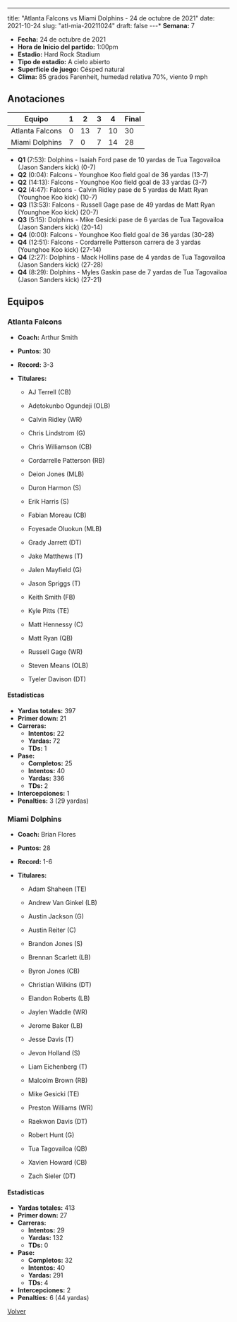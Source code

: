 ---
title: "Atlanta Falcons vs Miami Dolphins - 24 de octubre de 2021"
date: 2021-10-24
slug: "atl-mia-20211024"
draft: false
---* **Semana:** 7
* **Fecha:** 24 de octubre de 2021
* **Hora de Inicio del partido:** 1:00pm
* **Estadio:** Hard Rock Stadium
* **Tipo de estadio:** A cielo abierto
* **Superficie de juego:** Césped natural
* **Clima:** 85 grados Farenheit, humedad relativa 70%, viento 9 mph




## Anotaciones
| Equipo | 1 | 2 | 3 | 4 | Final |
|--------|---|---|---|---|-------|
| Atlanta Falcons  | 0 | 13 | 7 | 10  | 30 |
| Miami Dolphins  | 7 | 0 | 7 | 14  | 28 |
* **Q1** (7:53): Dolphins - Isaiah Ford pase de 10 yardas de Tua Tagovailoa (Jason Sanders kick) (0-7)
* **Q2** (0:04): Falcons - Younghoe Koo field goal de 36 yardas (13-7)
* **Q2** (14:13): Falcons - Younghoe Koo field goal de 33 yardas (3-7)
* **Q2** (4:47): Falcons - Calvin Ridley pase de 5 yardas de Matt Ryan (Younghoe Koo kick) (10-7)
* **Q3** (13:53): Falcons - Russell Gage pase de 49 yardas de Matt Ryan (Younghoe Koo kick) (20-7)
* **Q3** (5:15): Dolphins - Mike Gesicki pase de 6 yardas de Tua Tagovailoa (Jason Sanders kick) (20-14)
* **Q4** (0:00): Falcons - Younghoe Koo field goal de 36 yardas (30-28)
* **Q4** (12:51): Falcons - Cordarrelle Patterson carrera de 3 yardas (Younghoe Koo kick) (27-14)
* **Q4** (2:27): Dolphins - Mack Hollins pase de 4 yardas de Tua Tagovailoa (Jason Sanders kick) (27-28)
* **Q4** (8:29): Dolphins - Myles Gaskin pase de 7 yardas de Tua Tagovailoa (Jason Sanders kick) (27-21)


## Equipos


### Atlanta Falcons
* **Coach:** Arthur Smith
* **Puntos:** 30
* **Record:** 3-3
* **Titulares:** 

  * AJ Terrell (CB) 

  * Adetokunbo Ogundeji (OLB) 

  * Calvin Ridley (WR) 

  * Chris Lindstrom (G) 

  * Chris Williamson (CB) 

  * Cordarrelle Patterson (RB) 

  * Deion Jones (MLB) 

  * Duron Harmon (S) 

  * Erik Harris (S) 

  * Fabian Moreau (CB) 

  * Foyesade Oluokun (MLB) 

  * Grady Jarrett (DT) 

  * Jake Matthews (T) 

  * Jalen Mayfield (G) 

  * Jason Spriggs (T) 

  * Keith Smith (FB) 

  * Kyle Pitts (TE) 

  * Matt Hennessy (C) 

  * Matt Ryan (QB) 

  * Russell Gage (WR) 

  * Steven Means (OLB) 

  * Tyeler Davison (DT) 

#### Estadísticas
* **Yardas totales:** 397
* **Primer down:** 21
* **Carreras:**
  * **Intentos:** 22
  * **Yardas:** 72
  * **TDs:** 1
* **Pase:**
  * **Completos:** 25
  * **Intentos:** 40
  * **Yardas:** 336
  * **TDs:** 2
* **Intercepciones:** 1
* **Penalties:** 3 (29 yardas)

### Miami Dolphins
* **Coach:** Brian Flores
* **Puntos:** 28
* **Record:** 1-6
* **Titulares:** 

  * Adam Shaheen (TE) 

  * Andrew Van Ginkel (LB) 

  * Austin Jackson (G) 

  * Austin Reiter (C) 

  * Brandon Jones (S) 

  * Brennan Scarlett (LB) 

  * Byron Jones (CB) 

  * Christian Wilkins (DT) 

  * Elandon Roberts (LB) 

  * Jaylen Waddle (WR) 

  * Jerome Baker (LB) 

  * Jesse Davis (T) 

  * Jevon Holland (S) 

  * Liam Eichenberg (T) 

  * Malcolm Brown (RB) 

  * Mike Gesicki (TE) 

  * Preston Williams (WR) 

  * Raekwon Davis (DT) 

  * Robert Hunt (G) 

  * Tua Tagovailoa (QB) 

  * Xavien Howard (CB) 

  * Zach Sieler (DT) 

#### Estadísticas
* **Yardas totales:** 413
* **Primer down:** 27
* **Carreras:**
  * **Intentos:** 29
  * **Yardas:** 132
  * **TDs:** 0
* **Pase:**
  * **Completos:** 32
  * **Intentos:** 40
  * **Yardas:** 291
  * **TDs:** 4
* **Intercepciones:** 2
* **Penalties:** 6 (44 yardas)


[Volver](/historia/2021)
